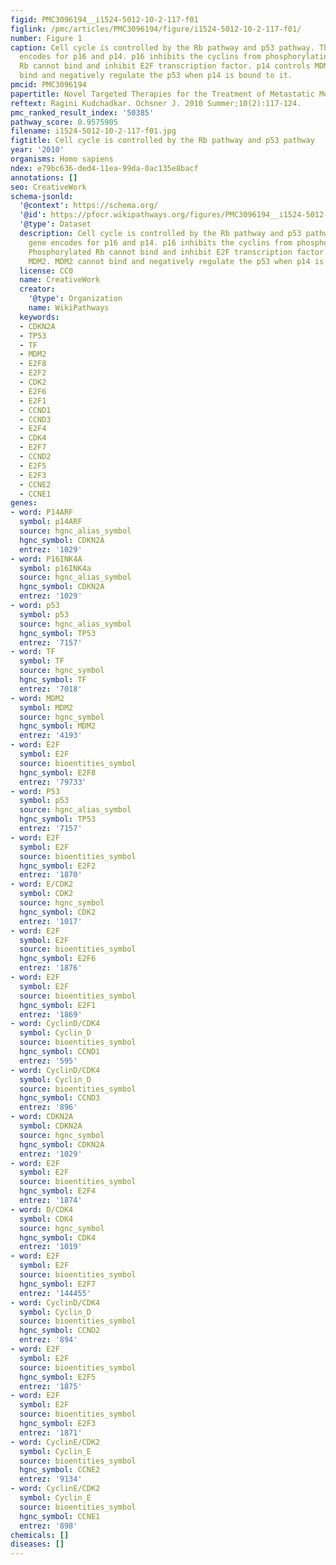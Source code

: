 ```yaml
---
figid: PMC3096194__i1524-5012-10-2-117-f01
figlink: /pmc/articles/PMC3096194/figure/i1524-5012-10-2-117-f01/
number: Figure 1
caption: Cell cycle is controlled by the Rb pathway and p53 pathway. The CDK2NA gene
  encodes for p16 and p14. p16 inhibits the cyclins from phosphorylating Rb. Phosphorylated
  Rb cannot bind and inhibit E2F transcription factor. p14 controls MDM2. MDM2 cannot
  bind and negatively regulate the p53 when p14 is bound to it.
pmcid: PMC3096194
papertitle: Novel Targeted Therapies for the Treatment of Metastatic Melanoma.
reftext: Ragini Kudchadkar. Ochsner J. 2010 Summer;10(2):117-124.
pmc_ranked_result_index: '50385'
pathway_score: 0.9575905
filename: i1524-5012-10-2-117-f01.jpg
figtitle: Cell cycle is controlled by the Rb pathway and p53 pathway
year: '2010'
organisms: Homo sapiens
ndex: e79bc636-ded4-11ea-99da-0ac135e8bacf
annotations: []
seo: CreativeWork
schema-jsonld:
  '@context': https://schema.org/
  '@id': https://pfocr.wikipathways.org/figures/PMC3096194__i1524-5012-10-2-117-f01.html
  '@type': Dataset
  description: Cell cycle is controlled by the Rb pathway and p53 pathway. The CDK2NA
    gene encodes for p16 and p14. p16 inhibits the cyclins from phosphorylating Rb.
    Phosphorylated Rb cannot bind and inhibit E2F transcription factor. p14 controls
    MDM2. MDM2 cannot bind and negatively regulate the p53 when p14 is bound to it.
  license: CC0
  name: CreativeWork
  creator:
    '@type': Organization
    name: WikiPathways
  keywords:
  - CDKN2A
  - TP53
  - TF
  - MDM2
  - E2F8
  - E2F2
  - CDK2
  - E2F6
  - E2F1
  - CCND1
  - CCND3
  - E2F4
  - CDK4
  - E2F7
  - CCND2
  - E2F5
  - E2F3
  - CCNE2
  - CCNE1
genes:
- word: P14ARF
  symbol: p14ARF
  source: hgnc_alias_symbol
  hgnc_symbol: CDKN2A
  entrez: '1029'
- word: P16INK4A
  symbol: p16INK4a
  source: hgnc_alias_symbol
  hgnc_symbol: CDKN2A
  entrez: '1029'
- word: p53
  symbol: p53
  source: hgnc_alias_symbol
  hgnc_symbol: TP53
  entrez: '7157'
- word: TF
  symbol: TF
  source: hgnc_symbol
  hgnc_symbol: TF
  entrez: '7018'
- word: MDM2
  symbol: MDM2
  source: hgnc_symbol
  hgnc_symbol: MDM2
  entrez: '4193'
- word: E2F
  symbol: E2F
  source: bioentities_symbol
  hgnc_symbol: E2F8
  entrez: '79733'
- word: P53
  symbol: p53
  source: hgnc_alias_symbol
  hgnc_symbol: TP53
  entrez: '7157'
- word: E2F
  symbol: E2F
  source: bioentities_symbol
  hgnc_symbol: E2F2
  entrez: '1870'
- word: E/CDK2
  symbol: CDK2
  source: hgnc_symbol
  hgnc_symbol: CDK2
  entrez: '1017'
- word: E2F
  symbol: E2F
  source: bioentities_symbol
  hgnc_symbol: E2F6
  entrez: '1876'
- word: E2F
  symbol: E2F
  source: bioentities_symbol
  hgnc_symbol: E2F1
  entrez: '1869'
- word: CyclinD/CDK4
  symbol: Cyclin_D
  source: bioentities_symbol
  hgnc_symbol: CCND1
  entrez: '595'
- word: CyclinD/CDK4
  symbol: Cyclin_D
  source: bioentities_symbol
  hgnc_symbol: CCND3
  entrez: '896'
- word: CDKN2A
  symbol: CDKN2A
  source: hgnc_symbol
  hgnc_symbol: CDKN2A
  entrez: '1029'
- word: E2F
  symbol: E2F
  source: bioentities_symbol
  hgnc_symbol: E2F4
  entrez: '1874'
- word: D/CDK4
  symbol: CDK4
  source: hgnc_symbol
  hgnc_symbol: CDK4
  entrez: '1019'
- word: E2F
  symbol: E2F
  source: bioentities_symbol
  hgnc_symbol: E2F7
  entrez: '144455'
- word: CyclinD/CDK4
  symbol: Cyclin_D
  source: bioentities_symbol
  hgnc_symbol: CCND2
  entrez: '894'
- word: E2F
  symbol: E2F
  source: bioentities_symbol
  hgnc_symbol: E2F5
  entrez: '1875'
- word: E2F
  symbol: E2F
  source: bioentities_symbol
  hgnc_symbol: E2F3
  entrez: '1871'
- word: CyclinE/CDK2
  symbol: Cyclin_E
  source: bioentities_symbol
  hgnc_symbol: CCNE2
  entrez: '9134'
- word: CyclinE/CDK2
  symbol: Cyclin_E
  source: bioentities_symbol
  hgnc_symbol: CCNE1
  entrez: '898'
chemicals: []
diseases: []
---
```

